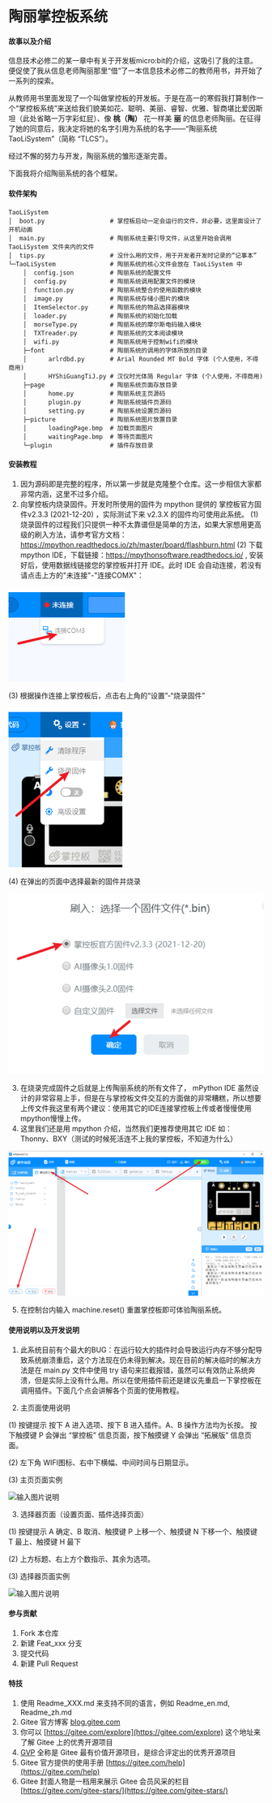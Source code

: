 # 陶丽掌控板系统

#### 故事以及介绍
信息技术必修二的某一章中有关于开发板micro:bit的介绍，这吸引了我的注意。便促使了我从信息老师陶丽那里“借”了一本信息技术必修二的教师用书，并开始了一系列的探索。

从教师用书里面发现了一个叫做掌控板的开发板。于是在高一的寒假我打算制作一个“掌控板系统”来送给我们貌美如花、聪明、美丽、睿智、优雅、智商堪比爱因斯坦（此处省略一万字彩虹屁）、像 **桃（陶）** 花一样美 **丽** 的信息老师陶丽。在征得了她的同意后，我决定将她的名字引用为系统的名字——“陶丽系统 TaoLiSystem”（简称 “TLCS”）。

经过不懈的努力与开发，陶丽系统的雏形逐渐完善。

下面我将介绍陶丽系统的各个框架。

#### 软件架构

```
TaoLiSystem
│  boot.py                  # 掌控板启动一定会运行的文件，非必要，这里面设计了开机动画
│  main.py                  # 陶丽系统主要引导文件，从这里开始会调用 TaoLiSystem 文件夹内的文件
│  tips.py                  # 没什么用的文件，用于开发者开发时记录的“记事本”
└─TaoLiSystem               # 陶丽系统的核心文件会放在 TaoLiSystem 中
    │  config.json          # 陶丽系统的配置文件
    │  config.py            # 陶丽系统调用配置文件的模块
    │  function.py          # 陶丽系统整合的使用函数的模块
    │  image.py             # 陶丽系统存储小图片的模块
    │  ItemSelector.py      # 陶丽系统的物品选择器模块
    │  loader.py            # 陶丽系统的初始化加载
    │  morseType.py         # 陶丽系统的摩尔斯电码输入模块
    │  TXTreader.py         # 陶丽系统的文本阅读模块
    │  wifi.py              # 陶丽系统用于控制wifi的模块
    ├─font                  # 陶丽系统的调用的字体所放的目录
    │      arlrdbd.py       # Arial Rounded MT Bold 字体 (个人使用，不得商用)
    │      HYShiGuangTiJ.py # 汉仪时光体简 Regular 字体 (个人使用，不得商用)
    ├─page                  # 陶丽系统页面存放目录
    │      home.py          # 陶丽系统主页源码
    │      plugin.py        # 陶丽系统插件页源码
    │      setting.py       # 陶丽系统设置页源码
    ├─picture               # 陶丽系统图片放置目录
    │      loadingPage.bmp  # 加载页面图片
    │      waitingPage.bmp  # 等待页面图片
    └─plugin                # 插件存放目录
```

#### 安装教程

1.  因为源码即是完整的程序，所以第一步就是克隆整个仓库。这一步相信大家都非常内涵，这里不过多介绍。
2.  向掌控板内烧录固件。开发时所使用的固件为 mpython 提供的 掌控板官方固件v2.3.3 (2021-12-20) ，实际测试下来 v2.3.X 的固件均可使用此系统。
(1)  烧录固件的过程我们只提供一种不太靠谱但是简单的方法，如果大家想用更高级的刷入方法，请参考官方文档：https://mpython.readthedocs.io/zh/master/board/flashburn.html
(2)  下载 mpython IDE，下载链接：https://mpythonsoftware.readthedocs.io/ , 安装好后，使用数据线链接您的掌控板并打开 IDE。此时 IDE 会自动连接，若没有请点击上方的"未连接"-"连接COMX"：

![输入图片说明](README_IMAGE/image.png)

(3) 根据操作连接上掌控板后，点击右上角的“设置”-“烧录固件”

![输入图片说明](README_IMAGE/image2.png)

(4) 在弹出的页面中选择最新的固件并烧录

![输入图片说明](README_IMAGE/image3.png)

3. 在烧录完成固件之后就是上传陶丽系统的所有文件了， mPython IDE 虽然设计的非常容易上手，但是在与掌控板文件交互的方面做的非常糟糕，所以想要上传文件我这里有两个建议：使用其它的IDE连接掌控板上传或者慢慢使用mpython慢慢上传。
4. 这里我们还是用 mpython 介绍，当然我们更推荐使用其它 IDE 如：Thonny、BXY（测试的时候死活连不上我的掌控板，不知道为什么）

![输入图片说明](README_IMAGE/image4.png)

5. 在控制台内输入 machine.reset() 重置掌控板即可体验陶丽系统。

#### 使用说明以及开发说明

1.  此系统目前有个最大的BUG：在运行较大的插件时会导致运行内存不够分配导致系统崩溃重启，这个方法现在仍未得到解决。现在目前的解决临时的解决方法是在 main.py 文件中使用 try 语句来拦截报错，虽然可以有效防止系统奔溃，但是实际上没有什么用。所以在使用插件前还是建议先重启一下掌控板在调用插件。下面几个点会讲解各个页面的使用教程。

2.  主页面使用说明

(1) 按键提示
    按下 A 进入选项、按下 B 进入插件。A、B 操作方法均为长按。 按下触摸键 P 会弹出 “掌控板” 信息页面，按下触摸键 Y 会弹出 “拓展版” 信息页面。

(2) 左下角 WIFI图标、右中下横幅、中间时间与日期显示。

(3) 主页页面实例

![输入图片说明](image5.png)

3.  选择器页面（设置页面、插件选择页面）

(1) 按键提示
     A 确定、B 取消、触摸键 P 上移一个、触摸键 N 下移一个、触摸键 T 最上、触摸键 H 最下

(2) 上方标题、右上方个数指示、其余为选项。

(3) 选择器页面实例

![输入图片说明](image6.png)

#### 参与贡献

1.  Fork 本仓库
2.  新建 Feat_xxx 分支
3.  提交代码
4.  新建 Pull Request


#### 特技

1.  使用 Readme\_XXX.md 来支持不同的语言，例如 Readme\_en.md, Readme\_zh.md
2.  Gitee 官方博客 [blog.gitee.com](https://blog.gitee.com)
3.  你可以 [https://gitee.com/explore](https://gitee.com/explore) 这个地址来了解 Gitee 上的优秀开源项目
4.  [GVP](https://gitee.com/gvp) 全称是 Gitee 最有价值开源项目，是综合评定出的优秀开源项目
5.  Gitee 官方提供的使用手册 [https://gitee.com/help](https://gitee.com/help)
6.  Gitee 封面人物是一档用来展示 Gitee 会员风采的栏目 [https://gitee.com/gitee-stars/](https://gitee.com/gitee-stars/)
